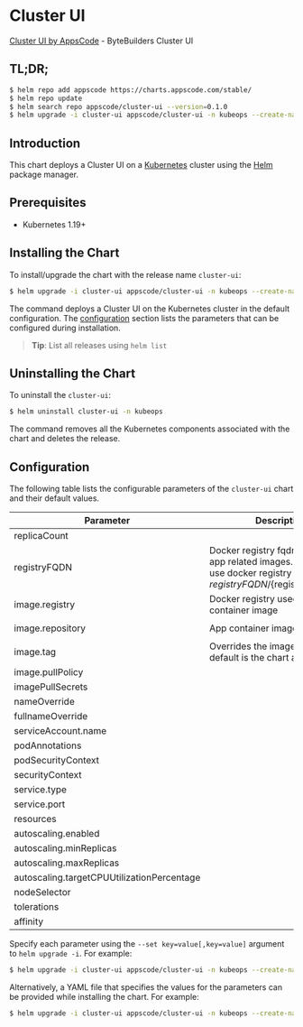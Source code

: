 # Cluster UI

[Cluster UI by AppsCode](https://github.com/bytebuilders) - ByteBuilders Cluster UI

## TL;DR;

```bash
$ helm repo add appscode https://charts.appscode.com/stable/
$ helm repo update
$ helm search repo appscode/cluster-ui --version=0.1.0
$ helm upgrade -i cluster-ui appscode/cluster-ui -n kubeops --create-namespace --version=0.1.0
```

## Introduction

This chart deploys a Cluster UI on a [Kubernetes](http://kubernetes.io) cluster using the [Helm](https://helm.sh) package manager.

## Prerequisites

- Kubernetes 1.19+

## Installing the Chart

To install/upgrade the chart with the release name `cluster-ui`:

```bash
$ helm upgrade -i cluster-ui appscode/cluster-ui -n kubeops --create-namespace --version=0.1.0
```

The command deploys a Cluster UI on the Kubernetes cluster in the default configuration. The [configuration](#configuration) section lists the parameters that can be configured during installation.

> **Tip**: List all releases using `helm list`

## Uninstalling the Chart

To uninstall the `cluster-ui`:

```bash
$ helm uninstall cluster-ui -n kubeops
```

The command removes all the Kubernetes components associated with the chart and deletes the release.

## Configuration

The following table lists the configurable parameters of the `cluster-ui` chart and their default values.

|                 Parameter                  |                                                             Description                                                              |         Default         |
|--------------------------------------------|--------------------------------------------------------------------------------------------------------------------------------------|-------------------------|
| replicaCount                               |                                                                                                                                      | <code>1</code>          |
| registryFQDN                               | Docker registry fqdn used to pull app related images. Set this to use docker registry hosted at ${registryFQDN}/${registry}/${image} | <code>""</code>         |
| image.registry                             | Docker registry used to pull app container image                                                                                     | <code>appscode</code>   |
| image.repository                           | App container image                                                                                                                  | <code>cluster-ui</code> |
| image.tag                                  | Overrides the image tag whose default is the chart appVersion.                                                                       | <code>""</code>         |
| image.pullPolicy                           |                                                                                                                                      | <code>Always</code>     |
| imagePullSecrets                           |                                                                                                                                      | <code>[]</code>         |
| nameOverride                               |                                                                                                                                      | <code>""</code>         |
| fullnameOverride                           |                                                                                                                                      | <code>""</code>         |
| serviceAccount.name                        |                                                                                                                                      | <code>""</code>         |
| podAnnotations                             |                                                                                                                                      | <code>{}</code>         |
| podSecurityContext                         |                                                                                                                                      | <code>{}</code>         |
| securityContext                            |                                                                                                                                      | <code>{}</code>         |
| service.type                               |                                                                                                                                      | <code>ClusterIP</code>  |
| service.port                               |                                                                                                                                      | <code>80</code>         |
| resources                                  |                                                                                                                                      | <code>{}</code>         |
| autoscaling.enabled                        |                                                                                                                                      | <code>false</code>      |
| autoscaling.minReplicas                    |                                                                                                                                      | <code>1</code>          |
| autoscaling.maxReplicas                    |                                                                                                                                      | <code>100</code>        |
| autoscaling.targetCPUUtilizationPercentage |                                                                                                                                      | <code>80</code>         |
| nodeSelector                               |                                                                                                                                      | <code>{}</code>         |
| tolerations                                |                                                                                                                                      | <code>[]</code>         |
| affinity                                   |                                                                                                                                      | <code>{}</code>         |


Specify each parameter using the `--set key=value[,key=value]` argument to `helm upgrade -i`. For example:

```bash
$ helm upgrade -i cluster-ui appscode/cluster-ui -n kubeops --create-namespace --version=0.1.0 --set replicaCount=1
```

Alternatively, a YAML file that specifies the values for the parameters can be provided while
installing the chart. For example:

```bash
$ helm upgrade -i cluster-ui appscode/cluster-ui -n kubeops --create-namespace --version=0.1.0 --values values.yaml
```
